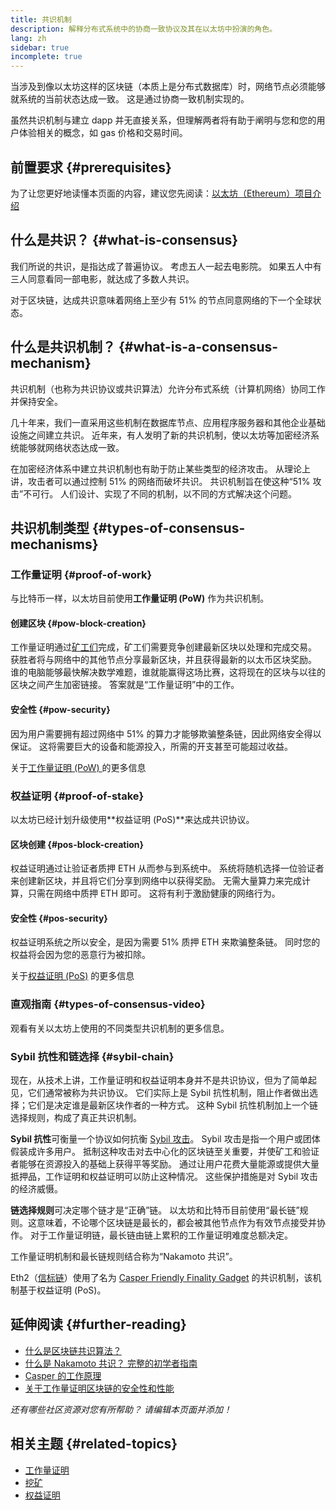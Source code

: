 ```yaml
---
title: 共识机制
description: 解释分布式系统中的协商一致协议及其在以太坊中扮演的角色。
lang: zh
sidebar: true
incomplete: true
---
```


当涉及到像以太坊这样的区块链（本质上是分布式数据库）时，网络节点必须能够就系统的当前状态达成一致。 这是通过协商一致机制实现的。

虽然共识机制与建立 dapp 并无直接关系，但理解两者将有助于阐明与您和您的用户体验相关的概念，如 gas 价格和交易时间。

## 前置要求 {#prerequisites}

为了让您更好地读懂本页面的内容，建议您先阅读：[以太坊（Ethereum）项目介绍](/developers/docs/intro-to-ethereum/)

## 什么是共识？ {#what-is-consensus}

我们所说的共识，是指达成了普遍协议。 考虑五人一起去电影院。 如果五人中有三人同意看同一部电影，就达成了多数人共识。

对于区块链，达成共识意味着网络上至少有 51% 的节点同意网络的下一个全球状态。

## 什么是共识机制？ {#what-is-a-consensus-mechanism}

共识机制（也称为共识协议或共识算法）允许分布式系统（计算机网络）协同工作并保持安全。

几十年来，我们一直采用这些机制在数据库节点、应用程序服务器和其他企业基础设施之间建立共识。 近年来，有人发明了新的共识机制，使以太坊等加密经济系统能够就网络状态达成一致。

在加密经济体系中建立共识机制也有助于防止某些类型的经济攻击。 从理论上讲，攻击者可以通过控制 51% 的网络而破坏共识。 共识机制旨在使这种“51% 攻击”不可行。 人们设计、实现了不同的机制，以不同的方式解决这个问题。

<YouTube id="dylgwcPH4EA" />

## 共识机制类型 {#types-of-consensus-mechanisms}

### 工作量证明 {#proof-of-work}

与比特币一样，以太坊目前使用**工作量证明 (PoW)** 作为共识机制。

#### 创建区块 {#pow-block-creation}

工作量证明通过[矿工们](/developers/docs/consensus-mechanisms/pow/mining/)完成，矿工们需要竞争创建最新区块以处理和完成交易。 获胜者将与网络中的其他节点分享最新区块，并且获得最新的以太币区块奖励。 谁的电脑能够最快解决数学难题，谁就能赢得这场比赛，这将现在的区块与以往的区块之间产生加密链接。 答案就是“工作量证明”中的工作。

#### 安全性 {#pow-security}

因为用户需要拥有超过网络中 51% 的算力才能够欺骗整条链，因此网络安全得以保证。 这将需要巨大的设备和能源投入，所需的开支甚至可能超过收益。

关于[工作量证明 (PoW) ](/developers/docs/consensus-mechanisms/pow/)的更多信息

### 权益证明 {#proof-of-stake}

以太坊已经计划升级使用**权益证明 (PoS)**来达成共识协议。

#### 区块创建 {#pos-block-creation}

权益证明通过让验证者质押 ETH 从而参与到系统中。 系统将随机选择一位验证者来创建新区块，并且将它们分享到网络中以获得奖励。 无需大量算力来完成计算，只需在网络中质押 ETH 即可。 这将有利于激励健康的网络行为。

#### 安全性 {#pos-security}

权益证明系统之所以安全，是因为需要 51% 质押 ETH 来欺骗整条链。 同时您的权益将会因为您的恶意行为被扣除。

关于[权益证明 (PoS)](/developers/docs/consensus-mechanisms/pos/) 的更多信息

### 直观指南 {#types-of-consensus-video}

观看有关以太坊上使用的不同类型共识机制的更多信息。

<YouTube id="ojxfbN78WFQ" />

### Sybil 抗性和链选择 {#sybil-chain}

现在，从技术上讲，工作量证明和权益证明本身并不是共识协议，但为了简单起见，它们通常被称为共识协议。 它们实际上是 Sybil 抗性机制，阻止作者做出选择；它们是决定谁是最新区块作者的一种方式。 这种 Sybil 抗性机制加上一个链选择规则，构成了真正共识机制。

**Sybil 抗性**可衡量一个协议如何抗衡 [Sybil 攻击](https://wikipedia.org/wiki/Sybil_attack)。 Sybil 攻击是指一个用户或团体假装成许多用户。 抵制这种攻击对去中心化的区块链至关重要，并使矿工和验证者能够在资源投入的基础上获得平等奖励。 通过让用户花费大量能源或提供大量抵押品，工作证明和权益证明可以防止这种情况。 这些保护措施是对 Sybil 攻击的经济威慑。

**链选择规则**可决定哪个链才是“正确”链。 以太坊和比特币目前使用“最长链”规则。这意味着，不论哪个区块链是最长的，都会被其他节点作为有效节点接受并协作。 对于工作量证明链，最长链由链上累积的工作量证明难度总额决定。

工作量证明机制和最长链规则结合称为“Nakamoto 共识”。

Eth2（[信标链](/upgrades/beacon-chain/)）使用了名为 [Casper Friendly Finality Gadget](https://arxiv.org/abs/1710.09437) 的共识机制，该机制基于权益证明 (PoS)。

## 延伸阅读 {#further-reading}

- [什么是区块链共识算法？](https://academy.binance.com/en/articles/what-is-a-blockchain-consensus-algorithm)
- [什么是 Nakamoto 共识？ 完整的初学者指南](https://blockonomi.com/nakamoto-consensus/)
- [Casper 的工作原理 ](https://medium.com/unitychain/intro-to-casper-ffg-9ed944d98b2d)
- [关于工作量证明区块链的安全性和性能](https://eprint.iacr.org/2016/555.pdf)

_还有哪些社区资源对您有所帮助？ 请编辑本页面并添加！_

## 相关主题 {#related-topics}

- [工作量证明](/developers/docs/consensus-mechanisms/pow/)
- [挖矿](/developers/docs/consensus-mechanisms/pow/mining/)
- [权益证明](/developers/docs/consensus-mechanisms/pos/)
